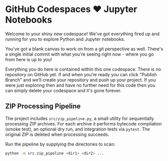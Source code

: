 # GitHub Codespaces ♥️ Jupyter Notebooks

Welcome to your shiny new codespace! We've got everything fired up and running for you to explore Python and Jupyter notebooks.

You've got a blank canvas to work on from a git perspective as well. There's a single initial commit with what you're seeing right now - where you go from here is up to you!

Everything you do here is contained within this one codespace. There is no repository on GitHub yet. If and when you’re ready you can click "Publish Branch" and we’ll create your repository and push up your project. If you were just exploring then and have no further need for this code then you can simply delete your codespace and it's gone forever.

## ZIP Processing Pipeline

The project includes `src/zip_pipeline.py`, a small utility for sequentially
processing ZIP archives. For each archive it performs bytecode compilation
(smoke test), an optional dry run, and integration tests via `pytest`. The
original ZIP is deleted when processing succeeds.

Run the pipeline by supplying the directories to scan:

```bash
python -m src.zip_pipeline <dir1> <dir2> ...
```
